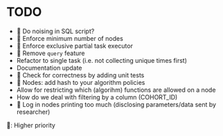 TODO
====

* :small_red_triangle_down: Do noising in SQL script?
* :small_red_triangle_down: Enforce minimum number of nodes
* :small_red_triangle_down: Enforce exclusive partial task executor
* :small_red_triangle_down: Remove `query` feature
* Refactor to single task (i.e. not collecting unique times first)
* Documentation update
* :small_red_triangle_down: Check for correctness by adding unit tests
* :small_red_triangle_down: Nodes: add hash to your algorithm policies
* Allow for restricting which (algorihm) functions are allowed on a node
* How do we deal with filtering by a column (COHORT_ID)
* :small_red_triangle_down: Log in nodes printing too much (disclosing parameters/data sent by researcher)

:small_red_triangle_down:: Higher priority
